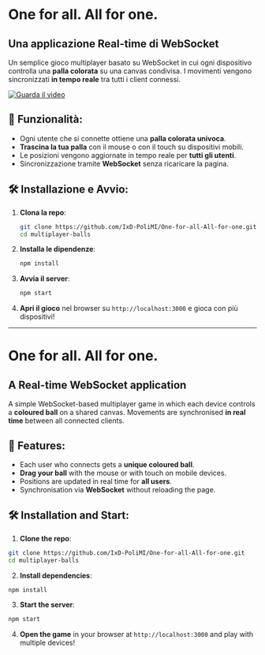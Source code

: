 # One for all. All for one.
## Una applicazione Real-time di WebSocket 

Un semplice gioco multiplayer basato su WebSocket in cui ogni dispositivo controlla una **palla colorata** su una canvas condivisa. I movimenti vengono sincronizzati **in tempo reale** tra tutti i client connessi.  

[![Guarda il video](https://img.youtube.com/vi/MM8WJtjNwO4/0.jpg)](https://www.youtube.com/watch?v=MM8WJtjNwO4)



## 🚀 Funzionalità:
- Ogni utente che si connette ottiene una **palla colorata univoca**.  
- **Trascina la tua palla** con il mouse o con il touch su dispositivi mobili.  
- Le posizioni vengono aggiornate in tempo reale per **tutti gli utenti**.  
- Sincronizzazione tramite **WebSocket** senza ricaricare la pagina.  

## 🛠 Installazione e Avvio:
1. **Clona la repo**:
   ```bash
   git clone https://github.com/IxD-PoliMI/One-for-all-All-for-one.git
   cd multiplayer-balls
   ```
2. **Installa le dipendenze**:
   ```bash
   npm install
   ```
3. **Avvia il server**:
   ```bash
   npm start
   ```
4. **Apri il gioco** nel browser su `http://localhost:3000` e gioca con più dispositivi!

---

# One for all. All for one.
## A Real-time WebSocket application 

A simple WebSocket-based multiplayer game in which each device controls a **coloured ball** on a shared canvas. Movements are synchronised **in real time** between all connected clients. 

## 🚀 Features:
- Each user who connects gets a **unique coloured ball**. 
- **Drag your ball** with the mouse or with touch on mobile devices. 
- Positions are updated in real time for **all users**. 
- Synchronisation via **WebSocket** without reloading the page. 

## 🛠 Installation and Start:
1. **Clone the repo**:
```bash
git clone https://github.com/IxD-PoliMI/One-for-all-All-for-one.git
cd multiplayer-balls
```
2. **Install dependencies**:
```bash
npm install
```
3. **Start the server**:
```bash
npm start
```
4. **Open the game** in your browser at `http://localhost:3000` and play with multiple devices! 
